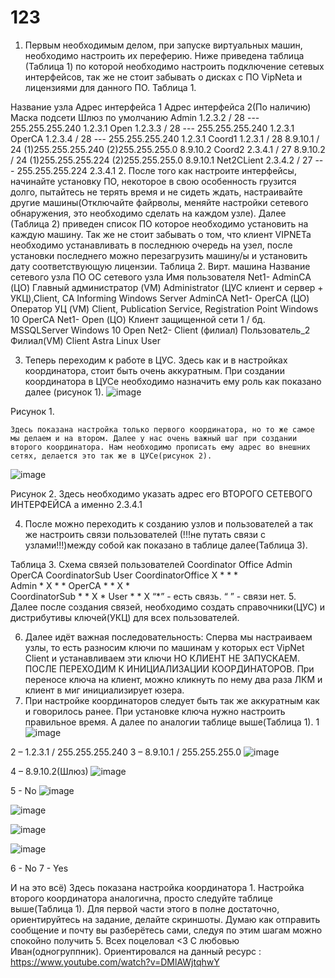 # 123
1.	Первым необходимым делом, при запуске виртуальных машин, необходимо настроить их переферию. Ниже приведена таблица (Таблица 1) по которой необходимо настроить подключение сетевых интерфейсов, так же не стоит забывать о дисках с ПО VipNeta и лицензиями для данного ПО.
	Таблица 1.
	
Название узла	Адрес интерфейса 1	Адрес интерфейса 2(По наличию)	Маска подсети	Шлюз по умолчанию
Admin	1.2.3.2 / 28	---	255.255.255.240	1.2.3.1
Open	1.2.3.3 / 28	---	255.255.255.240	1.2.3.1
OperCA	1.2.3.4 / 28	---	255.255.255.240	1.2.3.1
Coord1	1.2.3.1 / 28	8.9.10.1 / 24	(1)255.255.255.240
(2)255.255.255.0	8.9.10.2
Coord2	2.3.4.1 / 27	8.9.10.2 / 24	(1)255.255.255.224
(2)255.255.255.0	8.9.10.1
Net2CLient	2.3.4.2 / 27	---	255.255.255.224	2.3.4.1
2. После того как настроите интерфейсы, начинайте установку ПО, некоторое в свою особенность грузится долго, пытайтесь не терять время и не сидеть ждать, настраивайте другие машины(Отключайте файрволы, меняйте настройки сетевого обнаружения, это необходимо сделать на каждом узле). Далее (Таблица 2) приведен список ПО которое необходимо установить на каждую машину. Так же не стоит забывать о том, что клиент VIPNETa необходимо устанавливать в последнюю очередь на узел, после установки последнего можно перезагрузить машину/ы и установить дату соответствующую лицензии.
Таблица 2.
Вирт. машина	Название сетевого узла	ПО	ОС сетевого узла	Имя пользователя
Net1-  AdminCA (ЦО)	Главный  администратор  (VM)	Administrator  (ЦУС клиент и сервер + УКЦ),Client,  CA Informing	Windows Server	AdminCA
Net1-  OperCA  (ЦО)	Оператор УЦ  (VM)	Client,  Publication  Service, Registration  Point	Windows 10	OperCA
Net1-  Open (ЦО)	Клиент защищенной сети 1 / бд.	MSSQLServer	Windows 10	Open
Net2- Client  (филиал)	Пользователь_2 Филиал(VM)	Client	Astra Linux	User

3. Теперь переходим к работе в ЦУС. Здесь как и в настройках координатора, стоит быть очень аккуратным. При создании координатора в ЦУСе необходимо назначить ему роль как показано далее (рисунок 1).
![image](https://github.com/SMYT911/123/assets/167532389/65dbfca9-5280-42c8-b468-890dced75a7a)

Рисунок 1.

	Здесь показана настройка только первого координатора, но то же самое мы делаем и на втором. Далее у нас очень важный шаг при создании второго координатора. Нам необходимо прописать ему адрес во внешних сетях, делается это так же в ЦУСе(рисунок 2).
 ![image](https://github.com/SMYT911/123/assets/167532389/30cbc3ca-b25f-4b51-8c5c-bb45967fb77d)

Рисунок 2.
Здесь необходимо указать адрес его ВТОРОГО СЕТЕВОГО ИНТЕРФЕЙСА а именно 2.3.4.1

4. После можно переходить к созданию узлов и пользователей а так же настроить связи пользователей (!!!не путать связи с узлами!!!)между собой как показано в таблице далее(Таблица 3).

Таблица 3.
Схема связей пользователей	Coordinator Office	Admin	OperCA	CoordinatorSub	User
CoordinatorOffice	X	*	*	*	
Admin	*	X	*		*
OperCA	*	*	X	*	
CoordinatorSub	*		*	X	*
User		*		*	X
“*” - есть связь.
“ ” - связи нет.
5. Далее после создания связей, необходимо создать справочники(ЦУС) и дистрибутивы ключей(УКЦ) для всех пользователей.

6. Далее идёт важная последовательность: Сперва мы настраиваем узлы, то есть разносим ключи по машинам у которых ест VipNet Client и устанавливаем эти ключи НО КЛИЕНТ НЕ ЗАПУСКАЕМ. ПОСЛЕ ПЕРЕХОДИМ К ИНИЦИАЛИЗАЦИИ КООРДИНАТОРОВ. При переносе ключа на клиент, можно кликнуть по нему два раза ЛКМ и клиент в миг инициализирует юзера.
7. При настройке координаторов следует быть так же аккуратным как и говорилось ранее. При установке ключа нужно настроить правильное время. А далее по аналогии таблице выше(Таблица 1).
1
![image](https://github.com/SMYT911/123/assets/167532389/cab957d7-a12f-4b5e-b280-20221bf41754)


















2 – 1.2.3.1 / 255.255.255.240
3 – 8.9.10.1 / 255.255.255.0
![image](https://github.com/SMYT911/123/assets/167532389/ff12d161-7195-46cb-9303-f323cb42acc0)



4 – 8.9.10.2(Шлюз)
![image](https://github.com/SMYT911/123/assets/167532389/9c4b777c-af06-46c6-9377-a685afdfa563)

5 -  No
![image](https://github.com/SMYT911/123/assets/167532389/ef655e0e-282f-4e44-a6fb-36d7cfc429cd)

![image](https://github.com/SMYT911/123/assets/167532389/c94c2e84-de15-492b-a69a-6ac8427ee3c9)


![image](https://github.com/SMYT911/123/assets/167532389/511ed367-dc35-4552-8888-97dc99a4d94b)


![image](https://github.com/SMYT911/123/assets/167532389/08cc1b0d-8b48-4e67-813b-919a0c2c07e2)


















6 - No
7 -  Yes

И на это всё)
Здесь показана настройка координатора 1. Настройка второго координатора аналогична, просто следуйте таблице выше(Таблица 1).
Для первой части этого в полне достаточно, ориентируйтесь на задание, делайте скриншоты.
Думаю как отправить сообщение и почту вы разберётесь сами, следуя по этим шагам можно спокойно получить 5.
Всех поцеловал <3
С любовью Иван(одногруппник).
Ориентировался на данный ресурс :
https://www.youtube.com/watch?v=DMlAWjtqhwY
